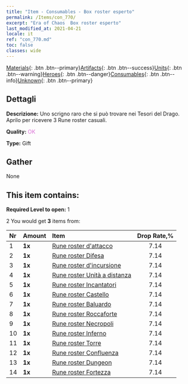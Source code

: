 ```yaml
---
title: "Item - Consumables - Box roster esperto"
permalink: /Items/con_770/
excerpt: "Era of Chaos  Box roster esperto"
last_modified_at: 2021-04-21
locale: it
ref: "con_770.md"
toc: false
classes: wide
---
```

 [Materials](/it/Items/){: .btn .btn--primary}[Artifacts](/it/Items/Artifacts/){: .btn .btn--success}[Units](/it/Items/Units/){: .btn .btn--warning}[Heroes](/it/Items/Heroes/){: .btn .btn--danger}[Consumables](/it/Items/Consumables/){: .btn .btn--info}[Unknown](/it/Items/Unknown/){: .btn .btn--primary}

## Dettagli
 **Descrizione:** Uno scrigno raro che si può trovare nei Tesori del Drago. Aprilo per ricevere 3 Rune roster casuali.

 **Quality:** <span style="color: #DA70D6">OK</span>

 **Type:** Gift

## Gather

  None

## This item contains:

 **Required Level to open:** 1

 2 You would get **3** items  from:

  | Nr | Amount |     Item    | Drop Rate,% |
  |:---|:-------|:------------|:---------:|
  | 1 |  **1x** | [Rune roster d'attacco](/it/Items/con_734/) | 7.14 | 
  | 2 |  **1x** | [Rune roster Difesa](/it/Items/con_739/) | 7.14 | 
  | 3 |  **1x** | [Rune roster d'incursione](/it/Items/con_741/) | 7.14 | 
  | 4 |  **1x** | [Rune roster Unità a distanza](/it/Items/con_742/) | 7.14 | 
  | 5 |  **1x** | [Rune roster Incantatori](/it/Items/con_746/) | 7.14 | 
  | 6 |  **1x** | [Rune roster Castello](/it/Items/con_752/) | 7.14 | 
  | 7 |  **1x** | [Rune roster Baluardo](/it/Items/con_753/) | 7.14 | 
  | 8 |  **1x** | [Rune roster Roccaforte](/it/Items/con_754/) | 7.14 | 
  | 9 |  **1x** | [Rune roster Necropoli](/it/Items/con_755/) | 7.14 | 
  | 10 |  **1x** | [Rune roster Inferno](/it/Items/con_777/) | 7.14 | 
  | 11 |  **1x** | [Rune roster Torre](/it/Items/con_785/) | 7.14 | 
  | 12 |  **1x** | [Rune roster Confluenza](/it/Items/con_791/) | 7.14 | 
  | 13 |  **1x** | [Rune roster Dungeon](/it/Items/con_792/) | 7.14 | 
  | 14 |  **1x** | [Rune roster Fortezza](/it/Items/con_818/) | 7.14 | 

